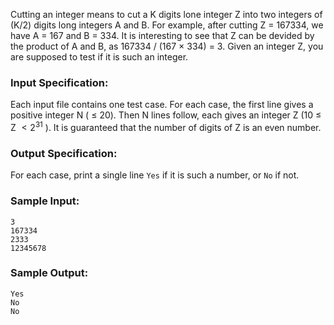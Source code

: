 <!-- Title
Cut Integer (20)
-->
Cutting an integer means to cut a K digits lone integer Z into two integers of
(K/2) digits long integers A and B. For example, after cutting Z = 167334, we
have A = 167 and B = 334. It is interesting to see that Z can be devided by
the product of A and B, as 167334 / (167 $\times$ 334) = 3. Given an integer
Z, you are supposed to test if it is such an integer.

### Input Specification:

Each input file contains one test case. For each case, the first line gives a
positive integer N ( $\le$ 20). Then N lines follow, each gives an integer Z
(10 $\le$ Z $<2^{31}$ ). It is guaranteed that the number of digits of Z is an
even number.

### Output Specification:

For each case, print a single line `Yes` if it is such a number, or `No` if
not.

### Sample Input:

    
    
    3
    167334
    2333
    12345678
    

### Sample Output:

    
    
    Yes
    No
    No
    

